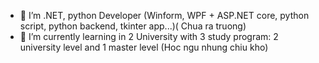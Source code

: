 
- 💞️ I’m .NET, python Developer (Winform, WPF + ASP.NET core, python script, python backend, tkinter app...)( Chua ra truong)
- 🌱 I’m currently learning in 2 University with 3 study program: 2 university level and 1 master level (Hoc ngu nhung chiu kho)
    

<!---
DatMinhLeChon/DatMinhLeChon is a ✨ special ✨ repository because its `README.md` (this file) appears on your GitHub profile.
You can click the Preview link to take a look at your changes.
--->
